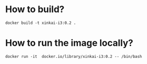 # How to build?

```
docker build -t xinkai-i3:0.2 .
```

# How to run the image locally?

```
docker run -it  docker.io/library/xinkai-i3:0.2 -- /bin/bash
```

